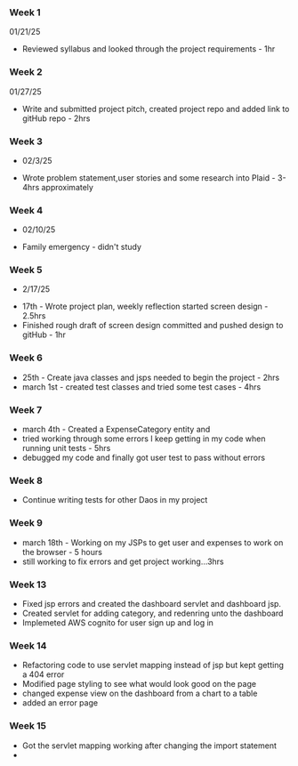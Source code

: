 ### Week 1
01/21/25
* Reviewed syllabus and looked through the project requirements - 1hr


### Week 2
01/27/25
* Write and submitted project pitch, created project repo and added link to gitHub repo - 2hrs

### Week 3
- 02/3/25
* Wrote problem statement,user stories and some research into Plaid - 3-4hrs approximately

### Week 4
- 02/10/25
* Family emergency - didn't study

### Week 5
- 2/17/25
* 17th - Wrote project plan, weekly reflection started screen design - 2.5hrs
* Finished rough draft of screen design committed and pushed design to gitHub - 1hr

### Week 6
* 25th - Create java classes and jsps needed to begin the project - 2hrs
* march 1st - created test classes and tried some test cases - 4hrs

### Week 7
* march 4th - Created a ExpenseCategory entity and
* tried working through some errors I keep getting in my code when running unit tests - 5hrs
* debugged my code and finally got user test to pass without errors

### Week 8
- Continue writing tests for other Daos in my project

### Week 9
* march 18th - Working on my JSPs to get user and expenses to work on the browser - 5 hours
* still working to fix errors and get project working...3hrs

### Week 13
* Fixed jsp errors and created the dashboard servlet and dashboard jsp.
* Created servlet for adding category, and redenring unto the dashboard
* Implemeted AWS cognito for user sign up and log in

### Week 14
* Refactoring code to use servlet mapping instead of jsp but kept getting a 404 error
* Modified page styling to see what would look good on the page
* changed expense view on the dashboard from a chart to a table
* added an error page

### Week 15
* Got the servlet mapping working after changing the import statement
* 